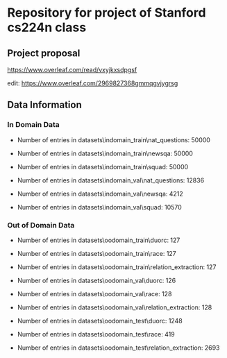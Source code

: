 # Repository for project of Stanford cs224n class
## Project proposal
https://www.overleaf.com/read/vxyjkxsdpgsf

edit: https://www.overleaf.com/2969827368gmmqgvjygrsg

## Data Information

### In Domain Data
* Number of entries in datasets\indomain_train\nat_questions: 50000
* Number of entries in datasets\indomain_train\newsqa: 50000
* Number of entries in datasets\indomain_train\squad: 50000

* Number of entries in datasets\indomain_val\nat_questions: 12836
* Number of entries in datasets\indomain_val\newsqa: 4212
* Number of entries in datasets\indomain_val\squad: 10570

### Out of Domain Data
* Number of entries in datasets\oodomain_train\duorc: 127
* Number of entries in datasets\oodomain_train\race: 127
* Number of entries in datasets\oodomain_train\relation_extraction: 127

* Number of entries in datasets\oodomain_val\duorc: 126
* Number of entries in datasets\oodomain_val\race: 128
* Number of entries in datasets\oodomain_val\relation_extraction: 128

* Number of entries in datasets\oodomain_test\duorc: 1248
* Number of entries in datasets\oodomain_test\race: 419
* Number of entries in datasets\oodomain_test\relation_extraction: 2693
